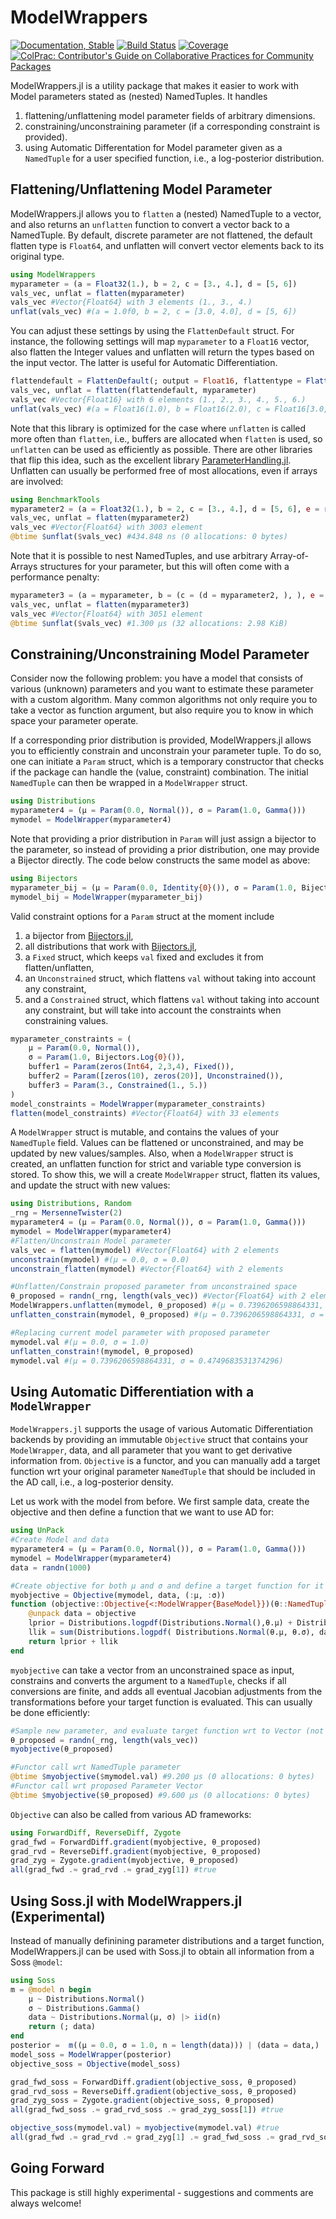 # ModelWrappers

<!---
![logo](docs/src/assets/logo.svg)
[![CI](xxx)](xxx)
[![arXiv article](xxx)](xxx)

-->
[![Documentation, Stable](https://img.shields.io/badge/docs-stable-blue.svg)](https://paschermayr.github.io/ModelWrappers.jl/)
[![Build Status](https://github.com/paschermayr/ModelWrappers.jl/actions/workflows/CI.yml/badge.svg?branch=main)](https://github.com/paschermayr/ModelWrappers.jl/actions/workflows/CI.yml?query=branch%3Amain)
[![Coverage](https://codecov.io/gh/paschermayr/ModelWrappers.jl/branch/main/graph/badge.svg)](https://codecov.io/gh/paschermayr/ModelWrappers.jl)
[![ColPrac: Contributor's Guide on Collaborative Practices for Community Packages](https://img.shields.io/badge/ColPrac-Contributor's%20Guide-blueviolet)](https://github.com/SciML/ColPrac)


ModelWrappers.jl is a utility package that makes it easier to work with Model parameters stated as (nested) NamedTuples. It handles
1. flattening/unflattening model parameter fields of arbitrary dimensions.
2. constraining/unconstraining parameter (if a corresponding constraint is provided).
3. using Automatic Differentation for Model parameter given as a `NamedTuple` for a user specified function, i.e., a log-posterior distribution.

<!---
[BaytesMCMC.jl](xxx)
[BaytesFilters.jl](xxx)
[BaytesPMCMC.jl](xxx)
[BaytesSMC.jl](xxx)
[Baytes.jl](xxx)
-->

## Flattening/Unflattening Model Parameter

ModelWrappers.jl allows you to `flatten` a (nested) NamedTuple to a vector, and also returns an `unflatten` function to convert a vector back to a NamedTuple. By default, discrete parameter are not flattened, the default flatten type is `Float64`, and unflatten will convert vector elements back to its original type.
```julia
using ModelWrappers
myparameter = (a = Float32(1.), b = 2, c = [3., 4.], d = [5, 6])
vals_vec, unflat = flatten(myparameter)
vals_vec #Vector{Float64} with 3 elements (1., 3., 4.)
unflat(vals_vec) #(a = 1.0f0, b = 2, c = [3.0, 4.0], d = [5, 6])
```

You can adjust these settings by using the `FlattenDefault` struct. For instance, the following settings will map `myparameter` to a `Float16` vector, also flatten the Integer values and unflatten will return the types based on the input vector. The latter is useful for Automatic Differentiation.
```julia
flattendefault = FlattenDefault(; output = Float16, flattentype = FlattenAll(), unflattentype = UnflattenAD())
vals_vec, unflat = flatten(flattendefault, myparameter)
vals_vec #Vector{Float16} with 6 elements (1., 2., 3., 4., 5., 6.)
unflat(vals_vec) #(a = Float16(1.0), b = Float16(2.0), c = Float16[3.0, 4.0], d = Float16[5.0, 6.0])
```

Note that this library is optimized for the case where `unflatten` is called more often than `flatten`, i.e., buffers are allocated when `flatten` is used, so `unflatten` can be used as efficiently as possible. There are other libraries that flip this idea, such as the excellent library [ParameterHandling.jl](https://github.com/invenia/ParameterHandling.jl). Unflatten can usually be performed free of most allocations, even if arrays are involved:
```julia
using BenchmarkTools
myparameter2 = (a = Float32(1.), b = 2, c = [3., 4.], d = [5, 6], e = randn(1000), f = rand(1:2, 1000), g = randn(1000, 2))
vals_vec, unflat = flatten(myparameter2)
vals_vec #Vector{Float64} with 3003 element
@btime $unflat($vals_vec) #434.848 ns (0 allocations: 0 bytes)
```

Note that it is possible to nest NamedTuples, and use arbitrary Array-of-Arrays structures for your parameter, but this will often come with a performance penalty:
```julia
myparameter3 = (a = myparameter, b = (c = (d = myparameter2, ), ), e = [rand(10), rand(15), rand(20)])
vals_vec, unflat = flatten(myparameter3)
vals_vec #Vector{Float64} with 3051 element
@btime $unflat($vals_vec) #1.300 μs (32 allocations: 2.98 KiB)
```

## Constraining/Unconstraining Model Parameter

Consider now the following problem: you have a model that consists of various (unknown) parameters and you want to estimate these parameter with a custom algorithm. Many common algorithms not only require you to take a vector as function argument, but also require you to know in which space your parameter operate.

If a corresponding prior distribution is provided, ModelWrappers.jl allows you to efficiently constrain and unconstrain your parameter tuple. To do so, one can initiate a `Param` struct, which is a temporary constructor that checks if the package can handle the (value, constraint) combination. The initial `NamedTuple` can then be wrapped in a `ModelWrapper` struct.
```julia
using Distributions
myparameter4 = (μ = Param(0.0, Normal()), σ = Param(1.0, Gamma()))
mymodel = ModelWrapper(myparameter4)
```

Note that providing a prior distribution in `Param` will just assign a bijector to the parameter, so instead of providing a prior distribution, one may provide a Bijector directly. The code below constructs the same model as above:
```julia
using Bijectors
myparameter_bij = (μ = Param(0.0, Identity{0}()), σ = Param(1.0, Bijectors.Log{0}()))
mymodel_bij = ModelWrapper(myparameter_bij)
```

Valid constraint options for a `Param` struct at the moment include
1. a bijector from [Bijectors.jl](https://github.com/TuringLang/Bijectors.jl),
2. all distributions that work with [Bijectors.jl](https://github.com/TuringLang/Bijectors.jl),
3. a `Fixed` struct, which keeps `val` fixed and excludes it from flatten/unflatten,
4. an `Unconstrained` struct, which flattens `val` without taking into account any constraint,
5. and a `Constrained` struct, which flattens `val` without taking into account any constraint, but will take into account the constraints when constraining values.
```julia
myparameter_constraints = (
    μ = Param(0.0, Normal()),
    σ = Param(1.0, Bijectors.Log{0}()),
    buffer1 = Param(zeros(Int64, 2,3,4), Fixed()),
    buffer2 = Param([zeros(10), zeros(20)], Unconstrained()),
    buffer3 = Param(3., Constrained(1., 5.))
)
model_constraints = ModelWrapper(myparameter_constraints)
flatten(model_constraints) #Vector{Float64} with 33 elements
```

A `ModelWrapper` struct is mutable, and contains the values of your `NamedTuple` field. Values can be flattened or unconstrained, and may be updated by new values/samples. Also, when a `ModelWrapper` struct is created, an unflatten function for strict and variable type conversion is stored. To show this, we will a create `ModelWrapper` struct, flatten its values, and update the struct with new values:

```julia
using Distributions, Random
_rng = MersenneTwister(2)
myparameter4 = (μ = Param(0.0, Normal()), σ = Param(1.0, Gamma()))
mymodel = ModelWrapper(myparameter4)
#Flatten/Unconstrain Model parameter
vals_vec = flatten(mymodel) #Vector{Float64} with 2 elements
unconstrain(mymodel) #(μ = 0.0, σ = 0.0)
unconstrain_flatten(mymodel) #Vector{Float64} with 2 elements

#Unflatten/Constrain proposed parameter from unconstrained space
θ_proposed = randn(_rng, length(vals_vec)) #Vector{Float64} with 2 elements
ModelWrappers.unflatten(mymodel, θ_proposed) #(μ = 0.7396206598864331, σ = -0.7445071021408705)
unflatten_constrain(mymodel, θ_proposed) #(μ = 0.7396206598864331, σ = 0.4749683531374296)

#Replacing current model parameter with proposed parameter
mymodel.val #(μ = 0.0, σ = 1.0)
unflatten_constrain!(mymodel, θ_proposed)
mymodel.val #(μ = 0.7396206598864331, σ = 0.4749683531374296)
```

## Using Automatic Differentiation with a `ModelWrapper`

`ModelWrappers.jl` supports the usage of various Automatic Differentiation backends by providing an immutable `Objective` struct that contains your `ModelWrapper`, data, and all parameter that you want to get derivative information from. `Objective` is a functor, and you can manually add a target function wrt your original parameter `NamedTuple` that should be included in the AD call, i.e., a log-posterior density.

Let us work with the model from before. We first sample data, create the objective and then define a function that we want to use AD for:
```julia
using UnPack
#Create Model and data
myparameter4 = (μ = Param(0.0, Normal()), σ = Param(1.0, Gamma()))
mymodel = ModelWrapper(myparameter4)
data = randn(1000)

#Create objective for both μ and σ and define a target function for it
myobjective = Objective(mymodel, data, (:μ, :σ))
function (objective::Objective{<:ModelWrapper{BaseModel}})(θ::NamedTuple)
	@unpack data = objective
	lprior = Distributions.logpdf(Distributions.Normal(),θ.μ) + Distributions.logpdf(Distributions.Exponential(), θ.σ)
    llik = sum(Distributions.logpdf( Distributions.Normal(θ.μ, θ.σ), data[iter] ) for iter in eachindex(data))
	return lprior + llik
end
```

`myobjective` can take a vector from an unconstrained space as input, constrains and converts the argument to a `NamedTuple`, checks if all conversions are finite, and adds all eventual Jacobian adjustments from the transformations before your target function is evaluated. This can usually be done efficiently:
```julia
#Sample new parameter, and evaluate target function wrt to Vector (not NamedTuple)
θ_proposed = randn(_rng, length(vals_vec))
myobjective(θ_proposed)

#Functor call wrt NamedTuple parameter
@btime $myobjective($mymodel.val) #9.200 μs (0 allocations: 0 bytes)
#Functor call wrt proposed Parameter Vector
@btime $myobjective($θ_proposed) #9.600 μs (0 allocations: 0 bytes)
```

`Objective` can also be called from various AD frameworks:
```julia
using ForwardDiff, ReverseDiff, Zygote
grad_fwd = ForwardDiff.gradient(myobjective, θ_proposed)
grad_rvd = ReverseDiff.gradient(myobjective, θ_proposed)
grad_zyg = Zygote.gradient(myobjective, θ_proposed)
all(grad_fwd .≈ grad_rvd .≈ grad_zyg[1]) #true
```

## Using Soss.jl with ModelWrappers.jl (Experimental)

Instead of manually definining parameter distributions and a target function, ModelWrappers.jl can be used with Soss.jl to obtain all information from a Soss `@model`:

```julia
using Soss
m = @model n begin
    μ ~ Distributions.Normal()
    σ ~ Distributions.Gamma()
    data ~ Distributions.Normal(μ, σ) |> iid(n)
    return (; data)
end
posterior =  m((μ = 0.0, σ = 1.0, n = length(data))) | (data = data,)
model_soss = ModelWrapper(posterior)
objective_soss = Objective(model_soss)

grad_fwd_soss = ForwardDiff.gradient(objective_soss, θ_proposed)
grad_rvd_soss = ReverseDiff.gradient(objective_soss, θ_proposed)
grad_zyg_soss = Zygote.gradient(objective_soss, θ_proposed)
all(grad_fwd_soss .≈ grad_rvd_soss .≈ grad_zyg_soss[1]) #true

objective_soss(mymodel.val) ≈ myobjective(mymodel.val) #true
all(grad_fwd .≈ grad_rvd .≈ grad_zyg[1] .≈ grad_fwd_soss .≈ grad_rvd_soss .≈ grad_zyg_soss[1]) #true
```

## Going Forward

This package is still highly experimental - suggestions and comments are always welcome!

<!---
# Citing ModelWrappers.jl

If you use ModelWrappers.jl for your own research, please consider citing the following publication: ...
-->
